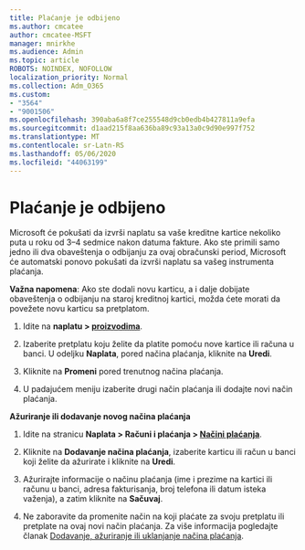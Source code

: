 ```yaml
---
title: Plaćanje je odbijeno
ms.author: cmcatee
author: cmcatee-MSFT
manager: mnirkhe
ms.audience: Admin
ms.topic: article
ROBOTS: NOINDEX, NOFOLLOW
localization_priority: Normal
ms.collection: Adm_O365
ms.custom:
- "3564"
- "9001506"
ms.openlocfilehash: 390aba6a8f7ce255548d9cb0edb4b427811a9efa
ms.sourcegitcommit: d1aad215f8aa636ba89c93a13a0c9d90e997f752
ms.translationtype: MT
ms.contentlocale: sr-Latn-RS
ms.lasthandoff: 05/06/2020
ms.locfileid: "44063199"
---
```

# <a name="payment-declined"></a>Plaćanje je odbijeno

Microsoft će pokušati da izvrši naplatu sa vaše kreditne kartice nekoliko puta u roku od 3–4 sedmice nakon datuma fakture.  Ako ste primili samo jedno ili dva obaveštenja o odbijanju za ovaj obračunski period, Microsoft će automatski ponovo pokušati da izvrši naplatu sa vašeg instrumenta plaćanja.  

**Važna napomena**: Ako ste dodali novu karticu, a i dalje dobijate obaveštenja o odbijanju na staroj kreditnoj kartici, možda ćete morati da povežete novu karticu sa pretplatom.

1. Idite na **naplatu > [proizvodima](https://go.microsoft.com/fwlink/p/?linkid=842054)**.

2. Izaberite pretplatu koju želite da platite pomoću nove kartice ili računa u banci. U odeljku **Naplata**, pored načina plaćanja, kliknite na **Uredi**.

3. Kliknite na **Promeni** pored trenutnog načina plaćanja.

4. U padajućem meniju izaberite drugi način plaćanja ili dodajte novi način plaćanja.

**Ažuriranje ili dodavanje novog načina plaćanja**

1. Idite na stranicu **Naplata > Računi i plaćanja > [Načini plaćanja](https://go.microsoft.com/fwlink/p/?linkid=2018806)**.

2. Kliknite na **Dodavanje načina plaćanja**, izaberite karticu ili račun u banci koji želite da ažurirate i kliknite na **Uredi**.

3. Ažurirajte informacije o načinu plaćanja (ime i prezime na kartici ili računu u banci, adresa fakturisanja, broj telefona ili datum isteka važenja), a zatim kliknite na **Sačuvaj**.

4. Ne zaboravite da promenite način na koji plaćate za svoju pretplatu ili pretplate na ovaj novi način plaćanja. Za više informacija pogledajte članak [Dodavanje, ažuriranje ili uklanjanje načina plaćanja](https://go.microsoft.com/fwlink/?linkid=2118133).
